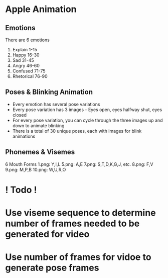 # Apple Animation

## Emotions
There are 6 emotions
1. Explain 1-15
2. Happy 16-30
3. Sad 31-45
4. Angry 46-60
5. Confused 71-75
6. Rhetorical 76-90

## Poses & Blinking Animation
- Every emotion has several pose variations
- Every pose variation has 3 images - Eyes open, eyes halfway shut, eyes closed
- For every pose variation, you can cycle through the three images up and down to animate blinking
- There is a total of 30 unique poses, each with images for blink animations

## Phonemes & Visemes
6 Mouth Forms
1.png: Y,I,L
5.png: A,E
7.png: S,T,D,K,G,J, etc.
8.png: F,V
9.png: M,P,B
10.png: W,U,R,O


# ! Todo !
# Use viseme sequence to determine number of frames needed to be generated for video 
# Use number of frames for vidoe to generate pose frames